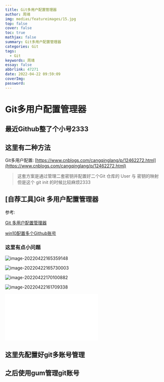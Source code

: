 ```yaml
---
title: Git多用户配置管理器
author: 周靖
img: medias/featureimages/15.jpg
top: false
cover: false
toc: true
mathjax: false
summary: Git多用户配置管理器
categories: Git
tags:
  - Git
keywords: 周靖
essay: false
abbrlink: 47271
date: 2022-04-22 09:59:09
coverImg:
password:
---
```


# Git多用户配置管理器

## 最近Github整了个小号2333

## 这里有二种方法

Git多用户配置: [https://www.cnblogs.com/cangqinglang/p/12462272.html](https://www.cnblogs.com/cangqinglang/p/12462272.html)

> 这套方案是通过管理二套密钥并配置好二个Git 仓库的 User 与 密钥的映射 但是这个 git init 的时候比较麻烦2333

## [自荐工具]Git 多用户配置管理器

参考:

[Git 多用户配置管理器](https://github.com/ruanyf/weekly/issues/1816)

[win10配置多个Github账号](https://juejin.cn/post/7047797048023711752)

### 这里有点小问题

![image-20220422165359148](https://qiniuyun.code520.com.cn/images/image-20220422165359148.png)

![image-20220422165730003](https://qiniuyun.code520.com.cn/images/image-20220422165730003.png)

![image-20220422170100882](https://qiniuyun.code520.com.cn/images/image-20220422170100882.png)

![image-20220422161709338](https://qiniuyun.code520.com.cn/images/image-20220422161709338.png)

<iframe src="//player.bilibili.com/player.html?aid=293935152&bvid=BV1BF411a7Uf&cid=436618366&page=1" scrolling="no" border="0" frameborder="no" framespacing="0" allowfullscreen="true"> </iframe>

## 这里先配置好git多账号管理

## 之后使用gum管理git账号

